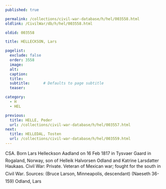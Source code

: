```yaml
---
published: true

permalink: /collections/civil-war-database/h/hel/003558.html
oldlink: /CivilWar/db/h/hel/003558.html

oldid: 003558

title: HELLECKSON, Lars

pagelist:
  exclude: false
  order: 3558
  image: 
  alt:
  caption:
  title:
  subtitle:      # Defaults to page subtitle
  teaser:

category: 
  - H 
  - HEL

previous:
  title: HELLE, Peder
  url: /collections/civil-war-database/h/hel/003557.html  
next:
  title: HELLEDAL, Tosten
  url: /collections/civil-war-database/h/hel/003559.html   
---
```

CSA. Born &#147;Lars Helleckson Aadland&#148; on 16 Feb 1817 in Tysvaer Gaard in Rogaland, Norway, son of Helleik Halvorsen Odland and Katrine Larsdatter Haukaas. Civil War: Private. &#147;Veteran of Mexican war; fought for the south in Civil War&#148;. Sources: (Bruce Larson, Minneapolis, descendant) (Naeseth &#146;36-159) &#147;Odland, Lars&#148;